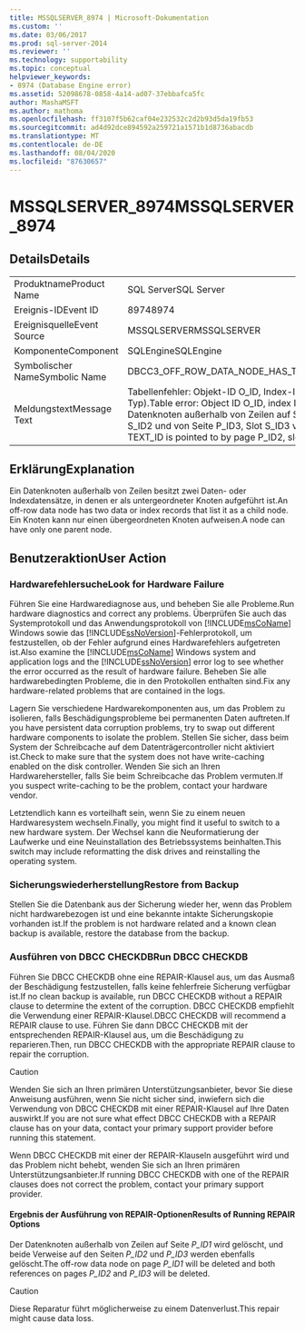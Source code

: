 ```yaml
---
title: MSSQLSERVER_8974 | Microsoft-Dokumentation
ms.custom: ''
ms.date: 03/06/2017
ms.prod: sql-server-2014
ms.reviewer: ''
ms.technology: supportability
ms.topic: conceptual
helpviewer_keywords:
- 8974 (Database Engine error)
ms.assetid: 52098678-0858-4a14-ad07-37ebbafca5fc
author: MashaMSFT
ms.author: mathoma
ms.openlocfilehash: ff3107f5b62caf04e232532c2d2b93d5da19fb53
ms.sourcegitcommit: ad4d92dce894592a259721a1571b1d8736abacdb
ms.translationtype: MT
ms.contentlocale: de-DE
ms.lasthandoff: 08/04/2020
ms.locfileid: "87630657"
---
```

# <a name="mssqlserver_8974"></a><span data-ttu-id="4362c-102">MSSQLSERVER_8974</span><span class="sxs-lookup"><span data-stu-id="4362c-102">MSSQLSERVER_8974</span></span>
    
## <a name="details"></a><span data-ttu-id="4362c-103">Details</span><span class="sxs-lookup"><span data-stu-id="4362c-103">Details</span></span>  
  
|||  
|-|-|  
|<span data-ttu-id="4362c-104">Produktname</span><span class="sxs-lookup"><span data-stu-id="4362c-104">Product Name</span></span>|<span data-ttu-id="4362c-105">SQL Server</span><span class="sxs-lookup"><span data-stu-id="4362c-105">SQL Server</span></span>|  
|<span data-ttu-id="4362c-106">Ereignis-ID</span><span class="sxs-lookup"><span data-stu-id="4362c-106">Event ID</span></span>|<span data-ttu-id="4362c-107">8974</span><span class="sxs-lookup"><span data-stu-id="4362c-107">8974</span></span>|  
|<span data-ttu-id="4362c-108">Ereignisquelle</span><span class="sxs-lookup"><span data-stu-id="4362c-108">Event Source</span></span>|<span data-ttu-id="4362c-109">MSSQLSERVER</span><span class="sxs-lookup"><span data-stu-id="4362c-109">MSSQLSERVER</span></span>|  
|<span data-ttu-id="4362c-110">Komponente</span><span class="sxs-lookup"><span data-stu-id="4362c-110">Component</span></span>|<span data-ttu-id="4362c-111">SQLEngine</span><span class="sxs-lookup"><span data-stu-id="4362c-111">SQLEngine</span></span>|  
|<span data-ttu-id="4362c-112">Symbolischer Name</span><span class="sxs-lookup"><span data-stu-id="4362c-112">Symbolic Name</span></span>|<span data-ttu-id="4362c-113">DBCC3_OFF_ROW_DATA_NODE_HAS_TWO_PARENTS</span><span class="sxs-lookup"><span data-stu-id="4362c-113">DBCC3_OFF_ROW_DATA_NODE_HAS_TWO_PARENTS</span></span>|  
|<span data-ttu-id="4362c-114">Meldungstext</span><span class="sxs-lookup"><span data-stu-id="4362c-114">Message Text</span></span>|<span data-ttu-id="4362c-115">Tabellenfehler: Objekt-ID O_ID, Index-ID I_ID, Partitions-ID PN_ID, Zuordnungseinheits-ID A_ID (TYPE-Typ).</span><span class="sxs-lookup"><span data-stu-id="4362c-115">Table error: Object ID O_ID, index ID I_ID, partition ID PN_ID, alloc unit ID A_ID (type TYPE).</span></span> <span data-ttu-id="4362c-116">Auf den Datenknoten außerhalb von Zeilen auf Seite P_ID1, Slot S_ID1, Text-ID TEXT_ID wird von Seite P_ID2, Slot S_ID2 und von Seite P_ID3, Slot S_ID3 verwiesen.</span><span class="sxs-lookup"><span data-stu-id="4362c-116">The off-row data node at page P_ID1, slot S_ID1, text ID TEXT_ID is pointed to by page P_ID2, slot S_ID2 and by page P_ID3, slot P_ID3.</span></span>|  
  
## <a name="explanation"></a><span data-ttu-id="4362c-117">Erklärung</span><span class="sxs-lookup"><span data-stu-id="4362c-117">Explanation</span></span>  
 <span data-ttu-id="4362c-118">Ein Datenknoten außerhalb von Zeilen besitzt zwei Daten- oder Indexdatensätze, in denen er als untergeordneter Knoten aufgeführt ist.</span><span class="sxs-lookup"><span data-stu-id="4362c-118">An off-row data node has two data or index records that list it as a child node.</span></span> <span data-ttu-id="4362c-119">Ein Knoten kann nur einen übergeordneten Knoten aufweisen.</span><span class="sxs-lookup"><span data-stu-id="4362c-119">A node can have only one parent node.</span></span>  
  
## <a name="user-action"></a><span data-ttu-id="4362c-120">Benutzeraktion</span><span class="sxs-lookup"><span data-stu-id="4362c-120">User Action</span></span>  
  
### <a name="look-for-hardware-failure"></a><span data-ttu-id="4362c-121">Hardwarefehlersuche</span><span class="sxs-lookup"><span data-stu-id="4362c-121">Look for Hardware Failure</span></span>  
 <span data-ttu-id="4362c-122">Führen Sie eine Hardwarediagnose aus, und beheben Sie alle Probleme.</span><span class="sxs-lookup"><span data-stu-id="4362c-122">Run hardware diagnostics and correct any problems.</span></span> <span data-ttu-id="4362c-123">Überprüfen Sie auch das Systemprotokoll und das Anwendungsprotokoll von [!INCLUDE[msCoName](../../includes/msconame-md.md)] Windows sowie das [!INCLUDE[ssNoVersion](../../includes/ssnoversion-md.md)]-Fehlerprotokoll, um festzustellen, ob der Fehler aufgrund eines Hardwarefehlers aufgetreten ist.</span><span class="sxs-lookup"><span data-stu-id="4362c-123">Also examine the [!INCLUDE[msCoName](../../includes/msconame-md.md)] Windows system and application logs and the [!INCLUDE[ssNoVersion](../../includes/ssnoversion-md.md)] error log to see whether the error occurred as the result of hardware failure.</span></span> <span data-ttu-id="4362c-124">Beheben Sie alle hardwarebedingten Probleme, die in den Protokollen enthalten sind.</span><span class="sxs-lookup"><span data-stu-id="4362c-124">Fix any hardware-related problems that are contained in the logs.</span></span>  
  
 <span data-ttu-id="4362c-125">Lagern Sie verschiedene Hardwarekomponenten aus, um das Problem zu isolieren, falls Beschädigungsprobleme bei permanenten Daten auftreten.</span><span class="sxs-lookup"><span data-stu-id="4362c-125">If you have persistent data corruption problems, try to swap out different hardware components to isolate the problem.</span></span> <span data-ttu-id="4362c-126">Stellen Sie sicher, dass beim System der Schreibcache auf dem Datenträgercontroller nicht aktiviert ist.</span><span class="sxs-lookup"><span data-stu-id="4362c-126">Check to make sure that the system does not have write-caching enabled on the disk controller.</span></span> <span data-ttu-id="4362c-127">Wenden Sie sich an Ihren Hardwarehersteller, falls Sie beim Schreibcache das Problem vermuten.</span><span class="sxs-lookup"><span data-stu-id="4362c-127">If you suspect write-caching to be the problem, contact your hardware vendor.</span></span>  
  
 <span data-ttu-id="4362c-128">Letztendlich kann es vorteilhaft sein, wenn Sie zu einem neuen Hardwaresystem wechseln.</span><span class="sxs-lookup"><span data-stu-id="4362c-128">Finally, you might find it useful to switch to a new hardware system.</span></span> <span data-ttu-id="4362c-129">Der Wechsel kann die Neuformatierung der Laufwerke und eine Neuinstallation des Betriebssystems beinhalten.</span><span class="sxs-lookup"><span data-stu-id="4362c-129">This switch may include reformatting the disk drives and reinstalling the operating system.</span></span>  
  
### <a name="restore-from-backup"></a><span data-ttu-id="4362c-130">Sicherungswiederherstellung</span><span class="sxs-lookup"><span data-stu-id="4362c-130">Restore from Backup</span></span>  
 <span data-ttu-id="4362c-131">Stellen Sie die Datenbank aus der Sicherung wieder her, wenn das Problem nicht hardwarebezogen ist und eine bekannte intakte Sicherungskopie vorhanden ist.</span><span class="sxs-lookup"><span data-stu-id="4362c-131">If the problem is not hardware related and a known clean backup is available, restore the database from the backup.</span></span>  
  
### <a name="run-dbcc-checkdb"></a><span data-ttu-id="4362c-132">Ausführen von DBCC CHECKDB</span><span class="sxs-lookup"><span data-stu-id="4362c-132">Run DBCC CHECKDB</span></span>  
 <span data-ttu-id="4362c-133">Führen Sie DBCC CHECKDB ohne eine REPAIR-Klausel aus, um das Ausmaß der Beschädigung festzustellen, falls keine fehlerfreie Sicherung verfügbar ist.</span><span class="sxs-lookup"><span data-stu-id="4362c-133">If no clean backup is available, run DBCC CHECKDB without a REPAIR clause to determine the extent of the corruption.</span></span> <span data-ttu-id="4362c-134">DBCC CHECKDB empfiehlt die Verwendung einer REPAIR-Klausel.</span><span class="sxs-lookup"><span data-stu-id="4362c-134">DBCC CHECKDB will recommend a REPAIR clause to use.</span></span> <span data-ttu-id="4362c-135">Führen Sie dann DBCC CHECKDB mit der entsprechenden REPAIR-Klausel aus, um die Beschädigung zu reparieren.</span><span class="sxs-lookup"><span data-stu-id="4362c-135">Then, run DBCC CHECKDB with the appropriate REPAIR clause to repair the corruption.</span></span>  
  
> [!CAUTION]  
>  <span data-ttu-id="4362c-136">Wenden Sie sich an Ihren primären Unterstützungsanbieter, bevor Sie diese Anweisung ausführen, wenn Sie nicht sicher sind, inwiefern sich die Verwendung von DBCC CHECKDB mit einer REPAIR-Klausel auf Ihre Daten auswirkt.</span><span class="sxs-lookup"><span data-stu-id="4362c-136">If you are not sure what effect DBCC CHECKDB with a REPAIR clause has on your data, contact your primary support provider before running this statement.</span></span>  
  
 <span data-ttu-id="4362c-137">Wenn DBCC CHECKDB mit einer der REPAIR-Klauseln ausgeführt wird und das Problem nicht behebt, wenden Sie sich an Ihren primären Unterstützungsanbieter.</span><span class="sxs-lookup"><span data-stu-id="4362c-137">If running DBCC CHECKDB with one of the REPAIR clauses does not correct the problem, contact your primary support provider.</span></span>  
  
#### <a name="results-of-running-repair-options"></a><span data-ttu-id="4362c-138">Ergebnis der Ausführung von REPAIR-Optionen</span><span class="sxs-lookup"><span data-stu-id="4362c-138">Results of Running REPAIR Options</span></span>  
 <span data-ttu-id="4362c-139">Der Datenknoten außerhalb von Zeilen auf Seite *P_ID1* wird gelöscht, und beide Verweise auf den Seiten *P_ID2* und *P_ID3* werden ebenfalls gelöscht.</span><span class="sxs-lookup"><span data-stu-id="4362c-139">The off-row data node on page *P_ID1* will be deleted and both references on pages *P_ID2* and *P_ID3* will be deleted.</span></span>  
  
> [!CAUTION]  
>  <span data-ttu-id="4362c-140">Diese Reparatur führt möglicherweise zu einem Datenverlust.</span><span class="sxs-lookup"><span data-stu-id="4362c-140">This repair might cause data loss.</span></span>  
  
  
